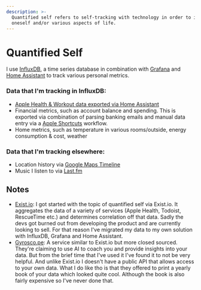 ```yaml
---
description: >-
  Quantified self refers to self-tracking with technology in order to improve
  oneself and/or various aspects of life.
---
```


# Quantified Self

I use [InfluxDB](https://www.influxdata.com/), a time series database in combination with [Grafana](http://grafana.com/) and [Home Assistant](http://home-assistant.io/) to track various personal metrics.

### Data that I'm tracking in InfluxDB:

* [Apple Health & Workout data exported via Home Assistant](https://sixtymeters.com/automations/exporting-apple-health-data-to-home-assistant/)
* Financial metrics, such as account balance and spending. This is exported via combination of parsing banking emails and manual data entry via a [Apple Shortcuts](https://apps.apple.com/us/app/shortcuts/id915249334) workflow.
* Home metrics, such as temperature in various rooms/outside, energy consumption & cost, weather

### Data that I'm tracking elsewhere:

* Location history via [Google Maps Timeline](https://www.google.com/maps/timeline)
* Music I listen to via [Last.fm](https://www.last.fm/)

## Notes

* [Exist.io](https://exist.io/): I got started with the topic of quantified self via Exist.io. It aggregates the data of a variety of services \(Apple Health, Todoist, RescueTime etc.\) and determines correlation off that data. Sadly the devs got burned out from developing the product and are currently looking to sell. For that reason I've migrated my data to my own solution with InfluxDB, Grafana and Home Assistant.
* [Gyrosco.pe](https://gyrosco.pe/): A service similar to Exist.io but more closed sourced. They're claiming to use AI to coach you and provide insights into your data. But from the brief time that I've used it I've found it to not be very helpful. And unlike Exist.io I doesn't have a public API that allows access to your own data. What I do like tho is that they offered to print a yearly book of your data which looked quite cool. Although the book is also fairly expensive so I've never done that.



